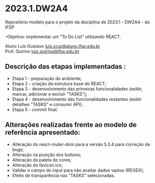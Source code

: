 # 2023.1.DW2A4
Repositório modelo para o projeto da disciplina de 2023.1 - DW2A4 - do IFSP 

-Objetivo: implementar um "To Do List" utilizando REACT. 

Aluno Luís Gustavo    <luis.cruz@aluno.ifsp.edu.br>  \
Prof. Quirino         <luiz.quirino@ifsp.edu.br>

## Descrição das etapas implementadas :
- Etapa 1 - preparação do ambiente;
- Etapa 2 - criação da estrutura base do REACT;
- Etapa 3 - desenvolvimento das primeiras funcionalidades (exibir, marcar, adicionar e excluir "TASKS");
- Etapa 4 - desenvolvimento das funcionalidades restantes (exibir detalhes "TASKS" e consumir API);
- Etapa 5 - commit final. 
## Alterações realizadas frente ao modelo de referência apresentado:
- Alteração do react-router-dom para a versão 5.3.4 para correção de bugs;
- Alteração na posição dos buttons;
- Alteração da paleta de cores;
- Alteração do favicon.ico;
- Validar o campo do input para não aceitar dados vazios (REGEX);
- Efeito de transparência nas "TASKS" selecionadas.
